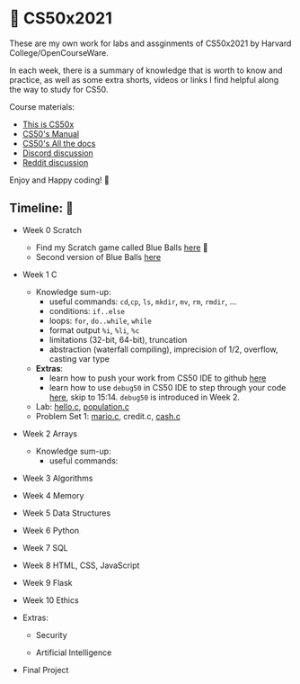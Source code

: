 # :file_folder: CS50x2021
These are my own work for labs and assginments of CS50x2021 by Harvard College/OpenCourseWare.

In each week, there is a summary of knowledge that is worth to know and practice, as well as some extra shorts, videos or links I find helpful along the way to study for CS50.

Course materials:
- [This is CS50x](https://cs50.harvard.edu/x/2021/)
- [CS50's Manual](https://manual.cs50.io/#stdio.h)
- [CS50's All the docs](https://cs50.readthedocs.io/)
- [Discord discussion](https://discord.com/invite/cs50)
- [Reddit discussion](https://www.reddit.com/r/cs50/)

Enjoy and Happy coding! :robot:

## Timeline: :calendar:
- Week 0 Scratch
  - Find my Scratch game called Blue Balls [here](https://scratch.mit.edu/projects/471758222) :large_blue_circle:
  - Second version of Blue Balls [here](https://scratch.mit.edu/projects/471963172)
- Week 1 C
  - Knowledge sum-up:
  	- useful commands: `cd`,`cp`, `ls`, `mkdir`, `mv`, `rm`, `rmdir`, ...
  	- conditions: `if..else`
  	- loops: `for`, `do..while`, `while`
  	- format output `%i`, `%li`, `%c`
  	- limitations (32-bit, 64-bit), truncation
  	- abstraction (waterfall compiling), imprecision of 1/2, overflow, casting var type
  - **Extras**:
  	- learn how to push your work from CS50 IDE to github [here](https://www.youtube.com/watch?v=MJUJ4wbFm_A)
  	- learn how to use `debug50` in CS50 IDE to step through your code [here](https://www.youtube.com/watch?v=VtkMZjvvKaU), skip to 15:14. `debug50` is introduced in Week 2.
  - Lab: [hello.c](https://github.com/ngocpham1994x/CS50x2021/blob/main/pset1/hello/hello.c), [population.c](https://github.com/ngocpham1994x/CS50x2021/blob/main/pset1/hello/population.c)
  - Problem Set 1: [mario.c](https://github.com/ngocpham1994x/CS50x2021/blob/main/pset1/mario/mario.c), credit.c, [cash.c](https://github.com/ngocpham1994x/CS50x2021/blob/main/pset1/cash/cash.c)
- Week 2 Arrays
  - Knowledge sum-up:
  	- useful commands:
- Week 3 Algorithms

- Week 4 Memory

- Week 5 Data Structures

- Week 6 Python

- Week 7 SQL

- Week 8 HTML, CSS, JavaScript

- Week 9 Flask

- Week 10 Ethics

- Extras:
  - Security

  - Artificial Intelligence

- Final Project
